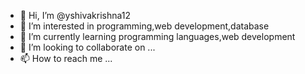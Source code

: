 - 👋 Hi, I’m @yshivakrishna12
- 👀 I’m interested in programming,web development,database
- 🌱 I’m currently learning programming languages,web development
- 💞️ I’m looking to collaborate on ...
- 📫 How to reach me ...

<!---
yshivakrishna12/yshivakrishna12 is a ✨ special ✨ repository because its `README.md` (this file) appears on your GitHub profile.
You can click the Preview link to take a look at your changes.
--->
